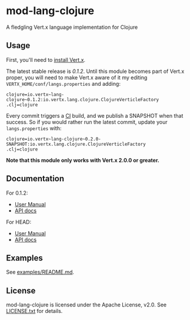 # mod-lang-clojure

A fledgling Vert.x language implementation for Clojure

## Usage

First, you'll need to [install Vert.x](http://vertx.io/install.html).

The latest stable release is *0.1.2*. Until this module becomes part
of Vert.x proper, you will need to make Vert.x aware of it my editing
`VERTX_HOME/conf/langs.properties` and adding:

    clojure=io.vertx~lang-clojure~0.1.2:io.vertx.lang.clojure.ClojureVerticleFactory
    .clj=clojure


Every commit triggers a [CI](https://vertx.ci.cloudbees.com/job/vert.x-mod-lang-clojure/)
build, and we publish a SNAPSHOT when that success. So if you would
rather run the latest commit, update your `langs.properties` with:

    clojure=io.vertx~lang-clojure~0.2.0-SNAPSHOT:io.vertx.lang.clojure.ClojureVerticleFactory
    .clj=clojure

**Note that this module only works with Vert.x 2.0.0 or greater.**

## Documentation

For 0.1.2:

* [User Manual](https://github.com/vert-x/mod-lang-clojure/blob/0.1.2/docs/core_manual_clojure.md)
* [API docs](http://tcrawley.org/mod-lang-clojure/0.1.2/html-docs/)

For HEAD:

* [User Manual](docs/core_manual_clojure.md)
* [API docs](https://vertx.ci.cloudbees.com/job/vert.x-mod-lang-clojure/lastSuccessfulBuild/artifact/api/target/html-docs/index.html)

## Examples

See [examples/README.md](examples/README.md).

## License

mod-lang-clojure is licensed under the Apache License, v2.0. See
[LICENSE.txt](LICENSE.txt) for details.
